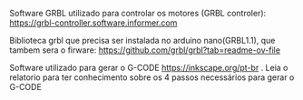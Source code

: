 Software GRBL utilizado para controlar os motores (GRBL controler):  https://grbl-controller.software.informer.com

Biblioteca grbl que precisa ser instalada no arduino nano(GRBL1.1), que tambem sera o firware: https://github.com/grbl/grbl?tab=readme-ov-file


Software utilizado para gerar o G-CODE https://inkscape.org/pt-br . Leia o relatorio para ter conhecimento sobre os 4 passos necessários para gerar o G-CODE
